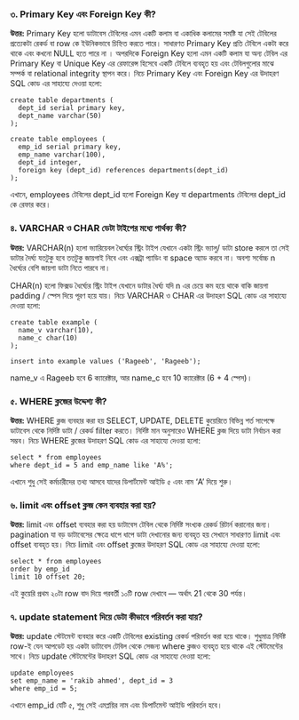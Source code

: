 ### ৩. Primary Key এবং Foreign Key কী?
**উত্তর:** Primary Key হলো ডাটাবেস টেবিলের এমন একটি কলাম বা একাধিক কলামের সমষ্টি যা সেই টেবিলের প্রত্যেকটা রেকর্ড বা row কে ইউনিকভাবে চিহ্নিত করতে পারে। সাধারণত Primary Key প্রতি টেবিলে একটা করে থাকে এবং কখনো  NULL হতে পারে না ।
অপরদিকে Foreign Key হলো এমন একটি কলাম যা অন্য টেবিল এর Primary Key বা Unique Key এর রেফারেন্স হিসেবে একটি টেবিলে ব্যবহৃত হয় এবং টেবিলগুলোর মাঝে সম্পর্ক বা relational integrity স্থাপন করে। নিচে Primary Key এবং Foreign Key এর উদাহরণ SQL কোড এর সাহায্যে দেওয়া হলো:
```
create table departments (
  dept_id serial primary key,
  dept_name varchar(50)
);

create table employees (
  emp_id serial primary key,
  emp_name varchar(100),
  dept_id integer,
  foreign key (dept_id) references departments(dept_id)
);
```
এখানে, employees টেবিলের dept_id হলো Foreign Key যা departments টেবিলের dept_id কে রেফার করে।


### ৪. VARCHAR ও CHAR ডেটা টাইপের মধ্যে পার্থক্য কী?
**উত্তর:** VARCHAR(n) হলো ভ্যারিয়েবল ধৈর্ঘ্যের স্ট্রিং টাইপ যেখানে একটা স্ট্রিং ভ্যালু/ ডাটা  store করলে তা সেই ডাটার দৈর্ঘ্য যতটুকু হবে ততটুকু জায়গাই নিবে এবং এক্সট্রা প্যাডিং বা space অ্যাড করবে না। অবশ্য সর্বোচ্চ n ধৈর্ঘ্যের বেশি জায়গা ডাটা নিতে পারবে না। 

CHAR(n) হলো ফিক্সড ধৈর্ঘ্যের স্ট্রিং টাইপ যেখানে ডাটার ধৈর্ঘ্য যদি n এর চেয়ে কম হয়ে থাকে বাকি জায়গা padding / স্পেস দিয়ে পূরণ হয়ে যায়। 
নিচে VARCHAR ও CHAR এর উদাহরণ SQL কোড এর সাহায্যে দেওয়া হলো:
```
create table example (
  name_v varchar(10),
  name_c char(10)
);

insert into example values ('Rageeb', 'Rageeb');
```
name_v এ Rageeb হবে 6 ক্যারেক্টার, আর name_c হবে 10 ক্যারেক্টার (6 + 4 স্পেস)।

### ৫. WHERE ক্লজের উদ্দেশ্য কী?
**উত্তর:** WHERE ক্লজ ব্যবহার করা হয় SELECT, UPDATE, DELETE কুয়েরিতে বিভিন্ন শর্ত সাপেক্ষে ডাটাবেস থেকে নির্দিষ্ট ডাটা / রেকর্ড  filter করতে। নির্দিষ্ট মান অনুসারেও WHERE ক্লজ দিয়ে ডাটা নির্বাচন করা সম্ভব। 
নিচে WHERE ক্লজের উদাহরণ SQL কোড এর সাহায্যে দেওয়া হলো:
```
select * from employees
where dept_id = 5 and emp_name like 'A%';
```
এখানে শুধু সেই কর্মচারীদের তথ্য আসবে যাদের ডিপার্টমেন্ট আইডি ৫ এবং নাম ‘A’ দিয়ে শুরু।

### ৬. limit এবং offset ক্লজ কেন ব্যবহার করা হয়?
**উত্তর:** limit এবং offset ব্যবহার করা হয় ডাটাবেস টেবিল থেকে নির্দিষ্ট সংখ্যক রেকর্ড রিটার্ন করানোর জন্য। pagination যা বড় ডাটাবেসের ক্ষেত্রে ধাপে ধাপে ডাটা দেখানোর জন্য ব্যবহৃত হয় সেখানে সাধারণত limit এবং offset ব্যবহৃত হয়। 
নিচে limit এবং offset ক্লজের উদাহরণ SQL কোড এর সাহায্যে দেওয়া হলো:
```
select * from employees
order by emp_id
limit 10 offset 20;
```
এই কুয়েরি প্রথম ২০টা row বাদ দিয়ে পরবর্তী ১০টি row দেখাবে — অর্থাৎ 21 থেকে 30 পর্যন্ত।

### ৭. update statement দিয়ে ডেটা কীভাবে পরিবর্তন করা যায়?
**উত্তর:** update স্টেটমেন্ট ব্যবহার করে একটি টেবিলের existing রেকর্ড পরিবর্তন করা হয়ে থাকে। শুধুমাত্র নির্দিষ্ট row-ই যেন আপডেট হয় একটা ডাটাবেস টেবিল থেকে সেজন্য where ক্লজও ব্যবহৃত হয়ে থাকে এই স্টেটমেন্টের সাথে। 
নিচে update স্টেটমেন্টের উদাহরণ SQL কোড এর সাহায্যে দেওয়া হলো:
```
update employees
set emp_name = 'rakib ahmed', dept_id = 3
where emp_id = 5;
```
এখানে emp_id যেটি ৫, শুধু সেই এমপ্লয়ির নাম এবং ডিপার্টমেন্ট আইডি পরিবর্তন হবে।

